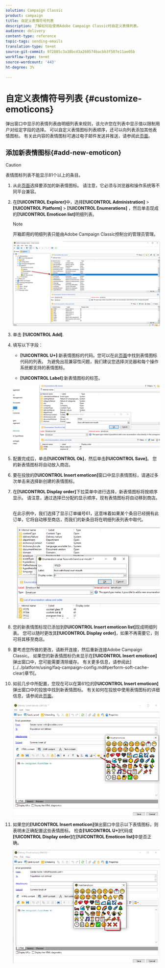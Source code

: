 ```yaml
---
solution: Campaign Classic
product: campaign
title: 自定义表情符号列表
description: 了解如何在使用Adobe Campaign Classic时自定义表情列表。
audience: delivery
content-type: reference
topic-tags: sending-emails
translation-type: tm+mt
source-git-commit: 972885c3a38bcd3a260574bacbb3f507e11ae05b
workflow-type: tm+mt
source-wordcount: '443'
ht-degree: 3%

---
```



# 自定义表情符号列表 {#customize-emoticons}

弹出窗口中显示的表情列表由明细列表来规则，该允许您在列表中显示值以限制用户对给定字段的选择。
可以自定义表情图标列表顺序，还可以向列表添加其他表情图标。
有关此内容的表情图标可通过电子邮件发送并推送，请参阅此[页面](../../delivery/using/defining-the-email-content.md#inserting-emoticons)。

## 添加新表情图标{#add-new-emoticon}

>[!CAUTION]
>
>表情图标列表不能显示81个以上的条目。

1. 从此[页面](https://unicode.org/emoji/charts/full-emoji-list.html)选择要添加的新表情图标。 请注意，它必须与浏览器和操作系统等不同平台兼容。

1. 在&#x200B;**[!UICONTROL Explorer]**&#x200B;中，选择&#x200B;**[!UICONTROL Administration]** > **[!UICONTROL Platform]** > **[!UICONTROL Enumerations]** ，然后单击现成的&#x200B;**[!UICONTROL Emoticon list]**&#x200B;明细列表。

   >[!NOTE]
   >
   >开箱即用的明细列表只能由Adobe Campaign Classic控制台的管理员管理。

   ![](assets/emoticon_1.png)

1. 单击 **[!UICONTROL Add]**.

1. 填写以下字段：

   * **[!UICONTROL U+]**:新表情图标的代码。您可以在此[页面](https://unicode.org/emoji/charts/full-emoji-list.html)中找到表情图标代码的列表。
为避免出现兼容性问题，我们建议您选择浏览器和每个操作系统都支持的表情图标。

   * **[!UICONTROL Label]**:新表情图标的标签。

   ![](assets/emoticon_5.png)

1. 配置完成后，单击&#x200B;**[!UICONTROL Ok]**，然后单击&#x200B;**[!UICONTROL Save]**。
您的新表情图标将自动放入商店。

1. 要在投放的&#x200B;**[!UICONTROL Insert emoticon]**&#x200B;窗口中显示表情图标，请通过多次单击来选择新创建的表情图标。

1. 在&#x200B;**[!UICONTROL Display order]**&#x200B;下拉菜单中进行选择，新表情图标将按顺序显示。 请注意，通过选择已分配的显示顺序，现有表情图标将自动移到商店。

   <br>在此示例中，我们选择了显示订单编号61，这意味着如果某个条目已经拥有此订单，它将自动移至商店，而我们的新条目将在明细列表列表中取代。

   ![](assets/emoticon_2.png)

1. 您的新表情图标现已添加到&#x200B;**[!UICONTROL Insert emoticon list]**&#x200B;现成明细列表。 您可以随时更改其&#x200B;**[!UICONTROL Display order]**，如果不再需要它，则可将其移至商店。

1. 要考虑您所做的更改，请断开连接，然后重新连接Adobe Campaign Classic。 如果您的新表情图标仍未显示在&#x200B;**[!UICONTROL Insert emoticon]**&#x200B;弹出窗口中，您可能需要清除缓存。 有关更多信息，请参阅此](../../platform/using/faq-campaign-config.md#perform-soft-cache-clear)章节[。

1. 如前几步中所配置，您现在可以在第61位的&#x200B;**[!UICONTROL Insert emoticon]**&#x200B;弹出窗口中的投放中找到新表情图标。 有关如何在投放中使用表情图标的详细信息，请参阅此[页面](../../delivery/using/defining-the-email-content.md#inserting-emoticons)。

   ![](assets/emoticon_4.png)

1. 如果您的&#x200B;**[!UICONTROL Insert emoticon]**&#x200B;弹出窗口中显示以下表情图标，则表明未正确配置这些表情图标。 检查&#x200B;**[!UICONTROL U+]**&#x200B;代码或&#x200B;**[!UICONTROL Display order]**&#x200B;在&#x200B;**[!UICONTROL Emoticon list]**&#x200B;中是否正确。

   ![](assets/emoticon_6.png)
